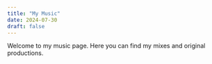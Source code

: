```yaml
---
title: "My Music"
date: 2024-07-30
draft: false
---
```


Welcome to my music page. Here you can find my mixes and original productions.